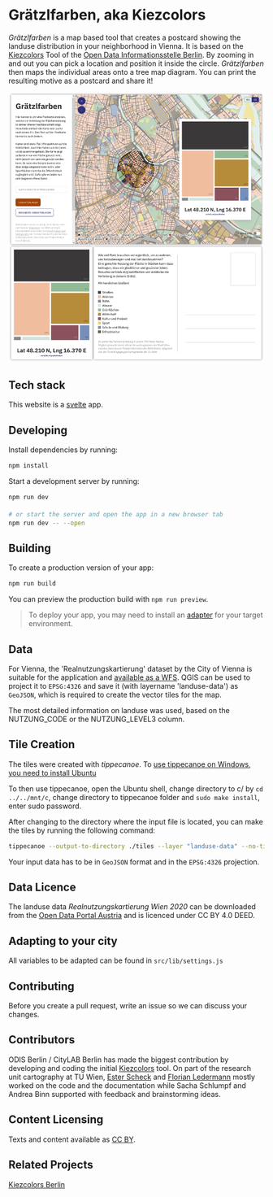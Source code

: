 # Grätzlfarben, aka Kiezcolors

*Grätzlfarben* is a map based tool that creates a postcard showing the landuse distribution in your neighborhood in Vienna. It is based on the [Kiezcolors](https://kiezcolors.odis-berlin.de) Tool of the [Open Data Informationsstelle Berlin](https://odis-berlin.de/). By zooming in and out you can pick a location and position it inside the circle. *Grätzlfarben* then maps the individual areas onto a tree map diagram. You can print the resulting motive as a postcard and share it!

![graetzlfarben_overview](static/img/overview-image.png) <!-- TODO update if text or link changes -->


## Tech stack

This website is a [svelte](https://svelte.dev/) app.

## Developing

Install dependencies by running:

```bash
npm install
```

Start a development server by running:

```bash
npm run dev

# or start the server and open the app in a new browser tab
npm run dev -- --open
```

## Building

To create a production version of your app:

```bash
npm run build
```

You can preview the production build with `npm run preview`.

> To deploy your app, you may need to install an [adapter](https://kit.svelte.dev/docs/adapters) for your target environment.

## Data

For Vienna, the 'Realnutzungskartierung' dataset by the City of Vienna is suitable for the application and [available as a WFS](https://www.data.gv.at/katalog/dataset/2f5baa1f-208c-42c2-8d04-9ea74aa1b229#resources). QGIS can be used to project it to ```EPSG:4326``` and save it (with layername 'landuse-data') as ```GeoJSON```, which is required to create the vector tiles for the map.

The most detailed information on landuse was used, based on the NUTZUNG_CODE or the NUTZUNG_LEVEL3 column.
  
## Tile Creation

The tiles were created with *tippecanoe*. To [use tippecanoe on Windows, you need to install Ubuntu](https://gist.github.com/ryanbaumann/e5c7d76f6eeb8598e66c5785b677726e)

To then use tippecanoe, open the Ubuntu shell, change directory to c/ by `cd ../../mnt/c`, change directory to tippecanoe folder and `sudo make install`, enter sudo password. 

After changing to the directory where the input file is located, you can make the tiles by running the following command:

```bash
tippecanoe --output-to-directory ./tiles --layer "landuse-data" --no-tile-compression --force --minimum-zoom=10 --maximum-zoom=13 ./{input-file}.geojson
```

Your input data has to be in ```GeoJSON``` format and in the ```EPSG:4326``` projection. 

## Data Licence

The landuse data *Realnutzungskartierung Wien 2020* can be downloaded from the [Open Data Portal Austria](https://www.data.gv.at) and is licenced under CC BY 4.0 DEED.


## Adapting to your city
All variables to be adapted can be found in `src/lib/settings.js`

## Contributing

Before you create a pull request, write an issue so we can discuss your changes.

## Contributors
ODIS Berlin / CityLAB Berlin has made the biggest contribution by developing and coding the initial [Kiezcolors](https://kiezcolors.odis-berlin.de) tool. On part of the research unit cartography at TU Wien, [Ester Scheck](https://github.com/ester-t-s) and [Florian Ledermann](https://github.com/floledermann) mostly worked on the code and the documentation while Sacha Schlumpf and Andrea Binn supported with feedback and brainstorming ideas.


## Content Licensing

Texts and content available as [CC BY](https://creativecommons.org/licenses/by/3.0/de/).


## Related Projects

[Kiezcolors Berlin](https://kiezcolors.odis-berlin.de)